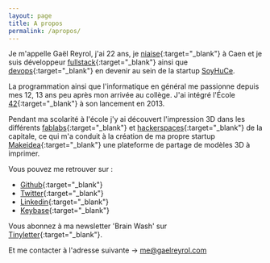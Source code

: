 ```yaml
---
layout: page
title: A propos
permalink: /apropos/
---
```


Je m'appelle Gaël Reyrol, j'ai 22 ans, je [niaise](https://fr.wiktionary.org/wiki/niaiser){:target="_blank"} à Caen et je suis développeur [fullstack](https://fr.wikipedia.org/wiki/D%C3%A9veloppeur_full_stack){:target="_blank"} ainsi que [devops](https://fr.wikipedia.org/wiki/Devops){:target="_blank"} en devenir au sein de la startup [SoyHuCe](https://soyhuce.fr).

La programmation ainsi que l'informatique en général me passionne depuis mes 12, 13 ans peu après mon arrivée au collège. J'ai intégré l'École [42](http://www.42.fr/){:target="_blank"} à son lancement en 2013.

Pendant ma scolarité à l'école j'y ai découvert l'impression 3D dans les différents [fablabs](https://fr.wikipedia.org/wiki/Fab_lab){:target="_blank"} et [hackerspaces](https://fr.wikipedia.org/wiki/Hackerspace){:target="_blank"} de la capitale, ce qui m'a conduit à
la création de ma propre startup [Makeidea](https://makeidea.io){:target="_blank"} une plateforme de partage de modèles 3D à imprimer.

Vous pouvez me retrouver sur :
- [Github](https://github.com/Zevran){:target="_blank"}
- [Twitter](https://twitter.com/GaelReyrol){:target="_blank"}
- [Linkedin](https://linkedin.com/in/gaelreyrol){:target="_blank"}
- [Keybase](https://keybase.io/zevran){:target="_blank"}

<!-- De belles choses niveau making sont à venir sur Caen donc je vous recommande d'aller voir par là si ça vous intéresse -> [makelabs.xyz](https://makelabs.xyz){:target="_blank"} -->

Vous abonnez à ma newsletter 'Brain Wash' sur [Tinyletter](https://tinyletter.com/Zevran){:target="_blank"}.

Et me contacter à l'adresse suivante -> [me@gaelreyrol.com](mailto:me@gaelreyrol.com)
